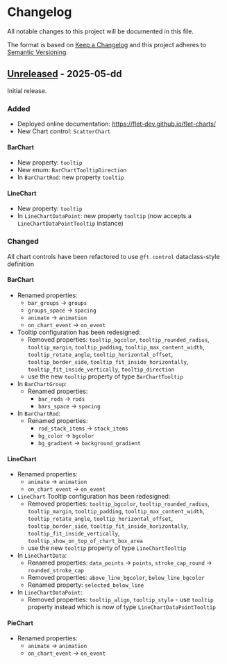 # Changelog

All notable changes to this project will be documented in this file.

The format is based on [Keep a Changelog](http://keepachangelog.com/en/1.0.0/)
and this project adheres to [Semantic Versioning](http://semver.org/spec/v2.0.0.html).

## [Unreleased] - 2025-05-dd

Initial release.

### Added

- Deployed online documentation: https://flet-dev.github.io/flet-charts/
- New Chart control: `ScatterChart`

#### BarChart

- New property: `tooltip`
- New enum: `BarChartTooltipDirection`
- In `BarChartRod`: new property `tooltip`

#### LineChart

- New property: `tooltip`
- In `LineChartDataPoint`: new property `tooltip` (now accepts a `LineChartDataPointTooltip` instance)

### Changed

All chart controls have been refactored to use `@ft.control` dataclass-style definition

#### BarChart

- Renamed properties:
  - `bar_groups` → `groups`
  - `groups_space` → `spacing`
  - `animate` → `animation`
  - `on_chart_event` → `on_event`
- Tooltip configuration has been redesigned:
  - Removed properties: `tooltip_bgcolor`, `tooltip_rounded_radius`, `tooltip_margin`, `tooltip_padding`, `tooltip_max_content_width`, `tooltip_rotate_angle`, `tooltip_horizontal_offset`, `tooltip_border_side`, `tooltip_fit_inside_horizontally`, `tooltip_fit_inside_vertically`, `tooltip_direction`
  - use the new `tooltip` property of type `BarChartTooltip`
- In `BarChartGroup`:
  - Renamed properties: 
    - `bar_rods` → `rods`
    - `bars_space` → `spacing`
- In `BarChartRod`:
  - Renamed properties: 
    - `rod_stack_items` → `stack_items`
    - `bg_color` → `bgcolor`
    - `bg_gradient` → `background_gradient`

#### LineChart

- Renamed properties:
  - `animate` → `animation`
  - `on_chart_event` → `on_event`
- `LineChart` Tooltip configuration has been redesigned:
  - Removed properties: `tooltip_bgcolor`, `tooltip_rounded_radius`, `tooltip_margin`, `tooltip_padding`, `tooltip_max_content_width`, `tooltip_rotate_angle`, `tooltip_horizontal_offset`, `tooltip_border_side`, `tooltip_fit_inside_horizontally`, `tooltip_fit_inside_vertically`, `tooltip_show_on_top_of_chart_box_area`
  - use the new `tooltip` property of type `LineChartTooltip` 
- In `LineChartData`:
  - Renamed properties: `data_points` → `points`, `stroke_cap_round` → `rounded_stroke_cap`
  - Removed properties: `above_line_bgcolor`, `below_line_bgcolor`
  - Renamed property: `selected_below_line`
- In `LineChartDataPoint`:
  - Removed properties: `tooltip_align`, `tooltip_style` - use `tooltip` property instead which is now of type `LineChartDataPointTooltip`

#### PieChart

- Renamed properties:
  - `animate` → `animation`
  - `on_chart_event` → `on_event`


[Unreleased]: https://github.com/flet-dev/flet-charts/releases/tag/0.1.0